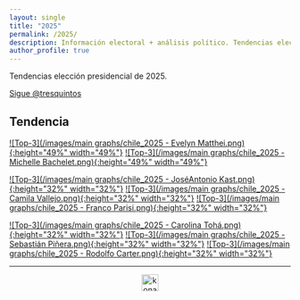 ```yaml
---
layout: single
title: "2025"
permalink: /2025/
description: Información electoral + análisis político. Tendencias elección presidencial 2025.
author_profile: true
---
```


Tendencias elección presidencial de 2025.

<a href="https://twitter.com/tresquintos?ref_src=twsrc%5Etfw" class="twitter-follow-button" data-show-count="false">Sigue @tresquintos</a><script async src="https://platform.twitter.com/widgets.js" charset="utf-8"></script>

## Tendencia

[![Top-3](/images/main graphs/chile_2025 - Evelyn Matthei.png){:height="49%" width="49%"}](https://tresquintos.cl/2025/) [![Top-3](/images/main graphs/chile_2025 - Michelle Bachelet.png){:height="49%" width="49%"}](https://tresquintos.cl/2025/)

[![Top-3](/images/main graphs/chile_2025 - JoséAntonio Kast.png){:height="32%" width="32%"}](https://tresquintos.cl/2025/) [![Top-3](/images/main graphs/chile_2025 - Camila Vallejo.png){:height="32%" width="32%"}](https://tresquintos.cl/2025/) [![Top-3](/images/main graphs/chile_2025 - Franco Parisi.png){:height="32%" width="32%"}](https://tresquintos.cl/2025/) 


[![Top-3](/images/main graphs/chile_2025 - Carolina Tohá.png){:height="32%" width="32%"}](https://tresquintos.cl/2025/) [![Top-3](/images/main graphs/chile_2025 - Sebastián Piñera.png){:height="32%" width="32%"}](https://tresquintos.cl/2025/) [![Top-3](/images/main graphs/chile_2025 - Rodolfo Carter.png){:height="32%" width="32%"}](https://tresquintos.cl/2025/) 


---

<!-- NES -->
<script src="/js/topsecret.js"></script>


<!-- NES -->
<style>
.aligncenter {
    text-align: center;
}
</style>
<p class="aligncenter">
    <img src="/images/nes.png" width="30" height="30" alt="konami" />
</p>


<!-- Favicon -->
<link rel="apple-touch-icon" sizes="180x180" href="/apple-touch-icon.png">
<link rel="icon" type="image/png" sizes="32x32" href="/favicon-32x32.png">
<link rel="icon" type="image/png" sizes="16x16" href="/favicon-16x16.png">
<link rel="manifest" href="/site.webmanifest">
<link rel="mask-icon" href="/safari-pinned-tab.svg" color="#5bbad5">
<meta name="msapplication-TileColor" content="#b91d47">
<meta name="theme-color" content="#ffffff">
